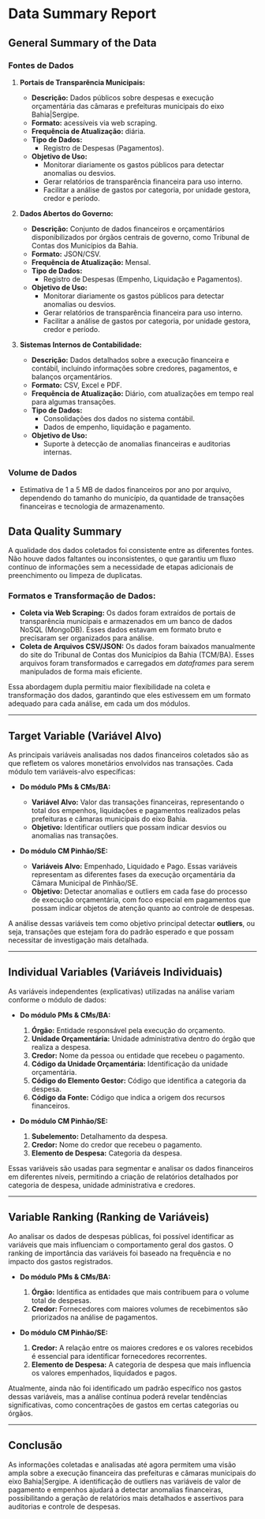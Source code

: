 # Data Summary Report


## General Summary of the Data

### Fontes de Dados

1. **Portais de Transparência Municipais:**
   - **Descrição:** Dados públicos sobre despesas e execução orçamentária das câmaras e prefeituras municipais do eixo Bahia|Sergipe.
   - **Formato:** acessíveis via web scraping.
   - **Frequência de Atualização:** diária.
   - **Tipo de Dados:** 
      - Registro de Despesas (Pagamentos).
    - **Objetivo de Uso:**
      - Monitorar diariamente os gastos públicos para detectar anomalias ou desvios.
      - Gerar relatórios de transparência financeira para uso interno.
      - Facilitar a análise de gastos por categoria, por unidade gestora, credor e período.


2. **Dados Abertos do Governo:**
   - **Descrição:** Conjunto de dados financeiros e orçamentários disponibilizados por órgãos centrais de governo, como Tribunal de Contas dos Municípios da Bahia.
   - **Formato:** JSON/CSV.
   - **Frequência de Atualização:** Mensal.
   - **Tipo de Dados:** 
      - Registro de Despesas (Empenho, Liquidação e Pagamentos).
    - **Objetivo de Uso:**
      - Monitorar diariamente os gastos públicos para detectar anomalias ou desvios.
      - Gerar relatórios de transparência financeira para uso interno.
      - Facilitar a análise de gastos por categoria, por unidade gestora, credor e período.

3. **Sistemas Internos de Contabilidade:**
   - **Descrição:** Dados detalhados sobre a execução financeira e contábil, incluindo informações sobre credores, pagamentos, e balanços orçamentários.
   - **Formato:** CSV, Excel e PDF.
   - **Frequência de Atualização:** Diário, com atualizações em tempo real para algumas transações.
   - **Tipo de Dados:** 
     - Consolidações dos dados no sistema contábil.
     - Dados de empenho, liquidação e pagamento.
   - **Objetivo de Uso:**
     -  Suporte à detecção de anomalias financeiras e auditorias internas.


### Volume de Dados

- Estimativa de 1 a 5 MB de dados financeiros por ano por arquivo, dependendo do tamanho do município, da quantidade de transações financeiras e tecnologia de armazenamento.

## Data Quality Summary

A qualidade dos dados coletados foi consistente entre as diferentes fontes. Não houve dados faltantes ou inconsistentes, o que garantiu um fluxo contínuo de informações sem a necessidade de etapas adicionais de preenchimento ou limpeza de duplicatas.

### Formatos e Transformação de Dados:
- **Coleta via Web Scraping:** Os dados foram extraídos de portais de transparência municipais e armazenados em um banco de dados NoSQL (MongoDB). Esses dados estavam em formato bruto e precisaram ser organizados para análise.
- **Coleta de Arquivos CSV/JSON:** Os dados foram baixados manualmente do site do Tribunal de Contas dos Municípios da Bahia (TCM/BA). Esses arquivos foram transformados e carregados em *dataframes* para serem manipulados de forma mais eficiente.

Essa abordagem dupla permitiu maior flexibilidade na coleta e transformação dos dados, garantindo que eles estivessem em um formato adequado para cada análise, em cada um dos módulos.

---

## Target Variable (Variável Alvo)

As principais variáveis analisadas nos dados financeiros coletados são as que refletem os valores monetários envolvidos nas transações. Cada módulo tem variáveis-alvo específicas:

- **Do módulo PMs & CMs/BA:**
  - **Variável Alvo:** Valor das transações financeiras, representando o total dos empenhos, liquidações e pagamentos realizados pelas prefeituras e câmaras municipais do eixo Bahia.
  - **Objetivo:** Identificar outliers que possam indicar desvios ou anomalias nas transações.
  
- **Do módulo CM Pinhão/SE:**
  - **Variáveis Alvo:** Empenhado, Liquidado e Pago. Essas variáveis representam as diferentes fases da execução orçamentária da Câmara Municipal de Pinhão/SE.
  - **Objetivo:** Detectar anomalias e outliers em cada fase do processo de execução orçamentária, com foco especial em pagamentos que possam indicar objetos de atenção quanto ao controle de despesas.

A análise dessas variáveis tem como objetivo principal detectar **outliers**, ou seja, transações que estejam fora do padrão esperado e que possam necessitar de investigação mais detalhada.

---

## Individual Variables (Variáveis Individuais)

As variáveis independentes (explicativas) utilizadas na análise variam conforme o módulo de dados:

- **Do módulo PMs & CMs/BA:**
  1. **Órgão:** Entidade responsável pela execução do orçamento.
  2. **Unidade Orçamentária:** Unidade administrativa dentro do órgão que realiza a despesa.
  3. **Credor:** Nome da pessoa ou entidade que recebeu o pagamento.
  4. **Código da Unidade Orçamentária:** Identificação da unidade orçamentária.
  5. **Código do Elemento Gestor:** Código que identifica a categoria da despesa.
  6. **Código da Fonte:** Código que indica a origem dos recursos financeiros.

- **Do módulo CM Pinhão/SE:**
  1. **Subelemento:** Detalhamento da despesa.
  2. **Credor:** Nome do credor que recebeu o pagamento.
  3. **Elemento de Despesa:** Categoria da despesa.

Essas variáveis são usadas para segmentar e analisar os dados financeiros em diferentes níveis, permitindo a criação de relatórios detalhados por categoria de despesa, unidade administrativa e credores.

---

## Variable Ranking (Ranking de Variáveis)

Ao analisar os dados de despesas públicas, foi possível identificar as variáveis que mais influenciam o comportamento geral dos gastos. O ranking de importância das variáveis foi baseado na frequência e no impacto dos gastos registrados.

- **Do módulo PMs & CMs/BA:**
  1. **Órgão:** Identifica as entidades que mais contribuem para o volume total de despesas.
  2. **Credor:** Fornecedores com maiores volumes de recebimentos são priorizados na análise de pagamentos.

- **Do módulo CM Pinhão/SE:**
  1. **Credor:** A relação entre os maiores credores e os valores recebidos é essencial para identificar fornecedores recorrentes.
  2. **Elemento de Despesa:** A categoria de despesa que mais influencia os valores empenhados, liquidados e pagos.

Atualmente, ainda não foi identificado um padrão específico nos gastos dessas variáveis, mas a análise contínua poderá revelar tendências significativas, como concentrações de gastos em certas categorias ou órgãos.

---

## Conclusão

As informações coletadas e analisadas até agora permitem uma visão ampla sobre a execução financeira das prefeituras e câmaras municipais do eixo Bahia|Sergipe. A identificação de outliers nas variáveis de valor de pagamento e empenhos ajudará a detectar anomalias financeiras, possibilitando a geração de relatórios mais detalhados e assertivos para auditorias e controle de despesas.